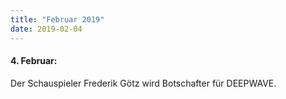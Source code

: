 ```yaml
---
title: "Februar 2019"
date: 2019-02-04
---
```


#### **4\. Februar:**

Der Schauspieler Frederik Götz wird Botschafter für DEEPWAVE.

